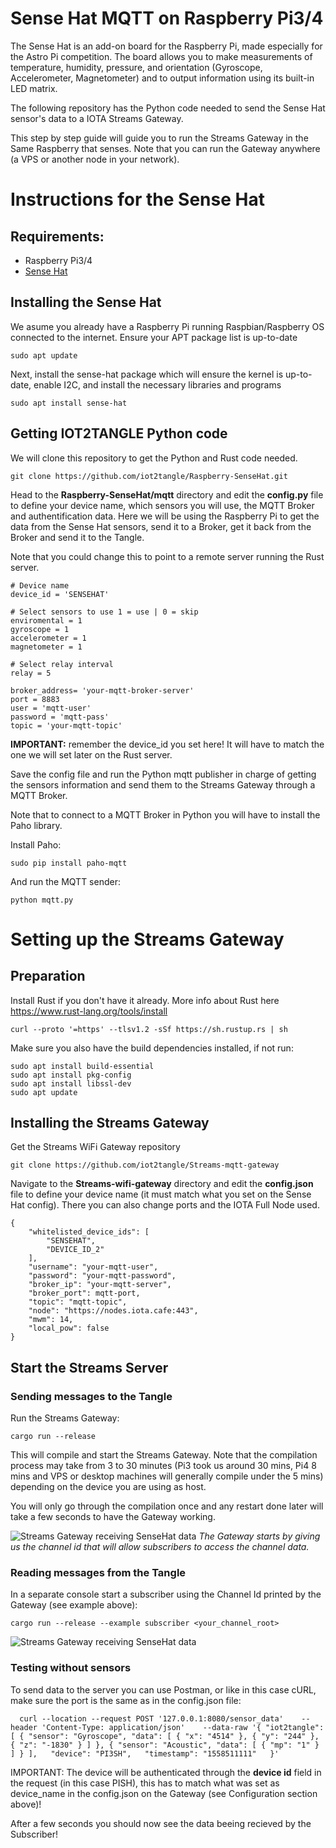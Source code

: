 # Sense Hat MQTT on Raspberry Pi3/4

The Sense Hat is an add-on board for the Raspberry Pi, made especially for the Astro Pi competition. The board allows you to make measurements of temperature, humidity, pressure, and orientation (Gyroscope, Accelerometer, Magnetometer) and to output information using its built-in LED matrix.

The following repository has the Python code needed to send the Sense Hat sensor's data to a IOTA Streams Gateway. 

This step by step guide will guide you to run the Streams Gateway in the Same Raspberry that senses. Note that you can run the Gateway anywhere (a VPS or another node in your network).


# Instructions for the Sense Hat

## Requirements:

- Raspberry Pi3/4
- [Sense Hat](https://www.raspberrypi.org/products/sense-hat/)

## Installing the Sense Hat

We asume you already have a Raspberry Pi running Raspbian/Raspberry OS connected to the internet. 
Ensure your APT package list is up-to-date

```
sudo apt update
```

Next, install the sense-hat package which will ensure the kernel is up-to-date, enable I2C, and install the necessary libraries and programs

```
sudo apt install sense-hat
```

## Getting IOT2TANGLE Python code

We will clone this repository to get the Python and Rust code needed. 

```
git clone https://github.com/iot2tangle/Raspberry-SenseHat.git
```

Head to the **Raspberry-SenseHat/mqtt** directory and edit the **config.py** file to define your device name, which sensors you will use, the MQTT Broker and authentification data. Here we will be using the Raspberry Pi to get the data from the Sense Hat sensors, send it to a Broker, get it back from the Broker and send it to the Tangle.

Note that you could change this to point to a remote server running the Rust server.

```
# Device name
device_id = 'SENSEHAT'

# Select sensors to use 1 = use | 0 = skip
enviromental = 1
gyroscope = 1
accelerometer = 1
magnetometer = 1

# Select relay interval
relay = 5

broker_address= 'your-mqtt-broker-server'
port = 8883
user = 'mqtt-user'
password = 'mqtt-pass'
topic = 'your-mqtt-topic'
```

**IMPORTANT:** remember the device_id you set here! It will have to match the one we will set later on the Rust server.

Save the config file and run the Python mqtt publisher in charge of getting the sensors information and send them to the Streams Gateway through a MQTT Broker.

Note that to connect to a MQTT Broker in Python you will have to install the Paho library. 

Install Paho: 

`sudo pip install paho-mqtt`

And run the MQTT sender:

`python mqtt.py`

# Setting up the Streams Gateway

## Preparation

Install Rust if you don't have it already. More info about Rust here https://www.rust-lang.org/tools/install

`curl --proto '=https' --tlsv1.2 -sSf https://sh.rustup.rs | sh`

Make sure you also have the build dependencies installed, if not run:  

`sudo apt install build-essential`  
`sudo apt install pkg-config`  
`sudo apt install libssl-dev`  
`sudo apt update`  

## Installing the Streams Gateway

Get the Streams WiFi Gateway repository

`git clone https://github.com/iot2tangle/Streams-mqtt-gateway`

Navigate to the **Streams-wifi-gateway** directory and edit the **config.json** file to define your device name (it must match what you set on the Sense Hat config).
There you can also change ports and the IOTA Full Node used.  

  
```
{
    "whitelisted_device_ids": [
        "SENSEHAT",
        "DEVICE_ID_2"
    ],
    "username": "your-mqtt-user",
    "password": "your-mqtt-password",
    "broker_ip": "your-mqtt-server",
    "broker_port": mqtt-port,
    "topic": "mqtt-topic",
    "node": "https://nodes.iota.cafe:443",
    "mwm": 14,
    "local_pow": false
}
```

## Start the Streams Server

### Sending messages to the Tangle

Run the Streams Gateway:  

`cargo run --release`  

This will compile and start the Streams Gateway. Note that the compilation process may take from 3 to 30 minutes (Pi3 took us around 30 mins, Pi4 8 mins and VPS or desktop machines will generally compile under the 5 mins) depending on the device you are using as host.

You will only go through the compilation once and any restart done later will take a few seconds to have the Gateway working.

![Streams Gateway receiving SenseHat data](https://iot2tangle.io/assets/screenshots/PiSenseHatSend.png)
*The Gateway starts by giving us the channel id that will allow subscribers to access the channel data.*

### Reading messages from the Tangle

In a separate console start a subscriber using the Channel Id printed by the Gateway (see example above):  

`cargo run --release --example subscriber <your_channel_root> `  

![Streams Gateway receiving SenseHat data](https://iot2tangle.io/assets/screenshots/PiSenseHatGet.png)


### Testing without sensors

To send data to the server you can use Postman, or like in this case cURL, make sure the port is the same as in the config.json file:  

`  
curl --location --request POST '127.0.0.1:8080/sensor_data'   
--header 'Content-Type: application/json'   
--data-raw '{
    "iot2tangle": [
        {
            "sensor": "Gyroscope",
            "data": [
                {
                    "x": "4514"
                },
                {
                    "y": "244"
                },
                {
                    "z": "-1830"
                }
            ]
        },
        {
            "sensor": "Acoustic",
            "data": [
                {
                    "mp": "1"
                }
            ]
        }
    ],  
    "device": "PI3SH",  
    "timestamp": "1558511111"  
}'  
`   

IMPORTANT: The device will be authenticated through the **device id** field in the request (in this case PISH), this has to match what was set as device_name in the config.json on the Gateway (see Configuration section above)!  
  
After a few seconds you should now see the data beeing recieved by the Subscriber!


